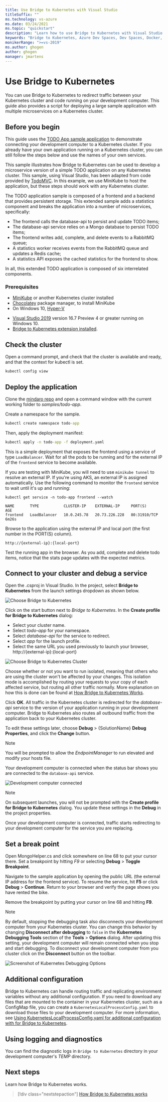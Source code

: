 ```yaml
---
title: Use Bridge to Kubernetes with Visual Studio
titleSuffix: ""
ms.technology: vs-azure
ms.date: 03/24/2021
ms.topic: "quickstart"
description: "Learn how to use Bridge to Kubernetes with Visual Studio to connect your development computer to a Kubernetes cluster"
keywords: "Bridge to Kubernetes, Azure Dev Spaces, Dev Spaces, Docker, Kubernetes, Azure, containers"
monikerRange: ">=vs-2019"
ms.author: ghogen
author: ghogen
manager: jmartens
---
```


# Use Bridge to Kubernetes

You can use Bridge to Kubernetes to redirect traffic between your Kubernetes cluster and code running on your development computer. This guide also provides a script for deploying a large sample application with multiple microservices on a Kubernetes cluster.

## Before you begin

This guide uses the [TODO App sample application][todo-app-github] to demonstrate connecting your development computer to a Kubernetes cluster. If you already have your own application running on a Kubernetes cluster, you can still follow the steps below and use the names of your own services.

This sample illustrates how Bridge to Kubernetes can be used to develop a microservice version of a simple TODO application on any Kubernetes cluster. This sample, using Visual Studio, has been adapted from code provided by [TodoMVC](http://todomvc.com). In this example, we use MiniKube to host the application, but these steps should work with any Kubernetes cluster.

The TODO application sample is composed of a frontend and a backend that provides persistent storage. This extended sample adds a statistics component and breaks the application into a number of microservices, specifically:

- The frontend calls the database-api to persist and update TODO items;
- The database-api service relies on a Mongo database to persist TODO items;
- The frontend writes add, complete, and delete events to a RabbitMQ queue;
- A statistics worker receives events from the RabbitMQ queue and updates a Redis cache;
- A statistics API exposes the cached statistics for the frontend to show.

In all, this extended TODO application is composed of six interrelated components.

### Prerequisites

- [MiniKube](https://kubernetes.io/docs/setup/learning-environment/minikube/) or another Kubernetes cluster installed
- [Chocolatey](https://chocolatey.org/) package manager, to install MiniKube
- On Windows 10, [Hyper-V](https://docs.microsoft.com/virtualization/hyper-v-on-windows)
* [Visual Studio 2019][visual-studio] version 16.7 Preview 4 or greater running on Windows 10.
* [Bridge to Kubernetes extension installed][btk-extension].

## Check the cluster

Open a command prompt, and check that the cluster is available and ready, and that the context for kubectl is set.

```cmd
kubectl config view
```

## Deploy the application

Clone the [mindaro repo](https://github.com/Microsoft/mindaro) and open a command window with the current working folder to *samples/todo-app*.

Create a namespace for the sample.

```cmd
kubectl create namespace todo-app
```

Then, apply the deployment manifest:

```cmd
kubectl apply -n todo-app -f deployment.yaml
```

This is a simple deployment that exposes the frontend using a service of type `LoadBalancer`. Wait for all the pods to be running and for the external IP of the `frontend` service to become available.

If you are testing with MiniKube, you will need to use `minikube tunnel` to resolve an external IP. If you're using AKS, an external IP is assigned automatically. Use the following command to monitor the `frontend` service to wait until it's up and running:

```output
kubectl get service -n todo-app frontend --watch

NAME       TYPE           CLUSTER-IP    EXTERNAL-IP     PORT(S)        AGE
frontend   LoadBalancer   10.0.245.78   20.73.226.228   80:31910/TCP   6m26s
```

Browse to the application using the external IP and local port (the first number in the PORT(S) column).

```
http://{external-ip}:{local-port}
```

Test the running app in the browser. As you add, complete and delete todo items, notice that the stats page updates with the expected metrics.

## Connect to your cluster and debug a service

Open the .csproj in Visual Studio. In the project, select **Bridge to Kubernetes** from the launch settings dropdown as shown below.

![Choose Bridge to Kubernetes](media/bridge-to-kubernetes/choose-bridge-to-kubernetes.png)

Click on the start button next to *Bridge to Kubernetes*. In the **Create profile for Bridge to Kubernetes** dialog:

* Select your cluster name.
* Select *todo-app* for your namespace.
* Select *database-api* for the service to redirect.
* Select *app* for the launch profile.
* Select the same URL you used previously to launch your browser, http://{external-ip}:{local-port}

![Choose Bridge to Kubernetes Cluster](media/bridge-to-kubernetes/configure-bridge-debugging.png)

Choose whether or not you want to run isolated, meaning that others who are using the cluster won't be affected by your changes. This isolation mode is accomplished by routing your requests to your copy of each affected service, but routing all other traffic normally. More explanation on how this is done can be found at [How Bridge to Kubernetes Works][btk-overview-routing].

Click **OK**. All traffic in the Kubernetes cluster is redirected for the *database-api* service to the version of your application running in your development computer. Bridge to Kubernetes also routes all outbound traffic from the application back to your Kubernetes cluster.

To edit these settings later, choose **Debug** > {SolutionName} **Debug Properties**, and click the **Change** button.

> [!NOTE]
> You will be prompted to allow the *EndpointManager* to run elevated and modify your hosts file.

Your development computer is connected when the status bar shows you are connected to the `database-api` service.

![Development computer connected](media/bridge-to-kubernetes/development-computer-connected.png)

> [!NOTE]
> On subsequent launches, you will not be prompted with the **Create profile for Bridge to Kubernetes** dialog. You update these settings in the **Debug** in the project properties.

Once your development computer is connected, traffic starts redirecting to your development computer for the service you are replacing.

## Set a break point

Open MongoHelper.cs and click somewhere on line 68 to put your cursor there. Set a breakpoint by hitting *F9* or selecting **Debug** > **Toggle Breakpoint**.

Navigate to the sample application by opening the public URL (the external IP address for the frontend service). To resume the service, hit **F5** or click **Debug** > **Continue**. Return to your browser and verify the page shows you have rented the bike.

Remove the breakpoint by putting your cursor on line 68 and hitting **F9**.

> [!NOTE]
> By default, stopping the debugging task also disconnects your development computer from your Kubernetes cluster. You can change this behavior by changing **Disconnect after debugging** to `false` in the **Kubernetes Debugging Tools** section of the **Tools** > **Options** dialog. After updating this setting, your development computer will remain connected when you stop and start debugging. To disconnect your development computer from you cluster click on the **Disconnect** button on the toolbar.
>
>![Screenshot of Kubernetes Debugging Options](media/bridge-to-kubernetes/kubernetes-debugging-options.png)

## Additional configuration

Bridge to Kubernetes can handle routing traffic and replicating environment variables without any additional configuration. If you need to download any files that are mounted to the container in your Kubernetes cluster, such as a ConfigMap file, you can create a `KubernetesLocalProcessConfig.yaml` to download those files to your development computer. For more information, see [Using KubernetesLocalProcessConfig.yaml for additional configuration with for Bridge to Kubernetes][kubernetesLocalProcessConfig-yaml].

## Using logging and diagnostics

You can find the diagnostic logs in `Bridge to Kubernetes` directory in your development computer's *TEMP* directory. 

## Next steps

Learn how Bridge to Kubernetes works.

> [!div class="nextstepaction"]
> [How Bridge to Kubernetes works](overview-bridge-to-kubernetes.md)

[todo-app-github]: https://github.com/Microsoft/mindaro
[supported-regions]: https://azure.microsoft.com/global-infrastructure/services/?products=kubernetes-service
[troubleshooting]: /azure/dev-spaces/troubleshooting#fail-to-restore-original-configuration-of-deployment-on-cluster
[visual-studio]: https://www.visualstudio.com/vs/
[btk-extension]: https://marketplace.visualstudio.com/items?itemName=ms-azuretools.mindaro
[kubernetesLocalProcessConfig-yaml]: configure-bridge-to-kubernetes.md
[btk-overview-routing]: overview-bridge-to-kubernetes.md#using-routing-capabilities-for-developing-in-isolation